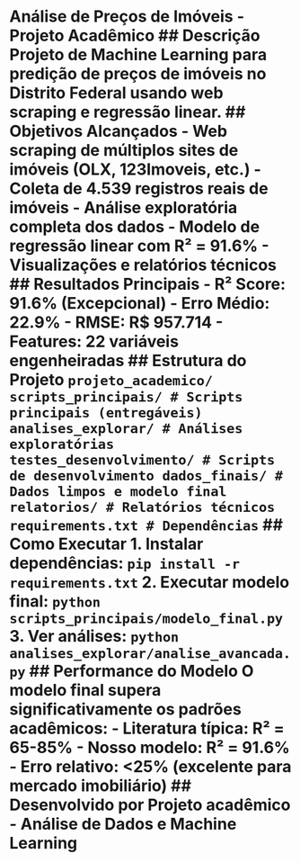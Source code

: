 # Análise de Preços de Imóveis - Projeto Acadêmico ## Descrição Projeto de Machine Learning para predição de preços de imóveis no Distrito Federal usando web scraping e regressão linear. ## Objetivos Alcançados - Web scraping de múltiplos sites de imóveis (OLX, 123Imoveis, etc.) - Coleta de 4.539 registros reais de imóveis - Análise exploratória completa dos dados - Modelo de regressão linear com **R² = 91.6%** - Visualizações e relatórios técnicos ## Resultados Principais - **R² Score**: 91.6% (Excepcional) - **Erro Médio**: 22.9% - **RMSE**: R$ 957.714 - **Features**: 22 variáveis engenheiradas ## Estrutura do Projeto ``` projeto_academico/ scripts_principais/ # Scripts principais (entregáveis) analises_explorar/ # Análises exploratórias testes_desenvolvimento/ # Scripts de desenvolvimento dados_finais/ # Dados limpos e modelo final relatorios/ # Relatórios técnicos requirements.txt # Dependências ``` ## Como Executar 1. Instalar dependências: `pip install -r requirements.txt` 2. Executar modelo final: `python scripts_principais/modelo_final.py` 3. Ver análises: `python analises_explorar/analise_avancada.py` ## Performance do Modelo O modelo final supera significativamente os padrões acadêmicos: - Literatura típica: R² = 65-85% - Nosso modelo: R² = 91.6% - Erro relativo: <25% (excelente para mercado imobiliário) ## Desenvolvido por Projeto acadêmico - Análise de Dados e Machine Learning